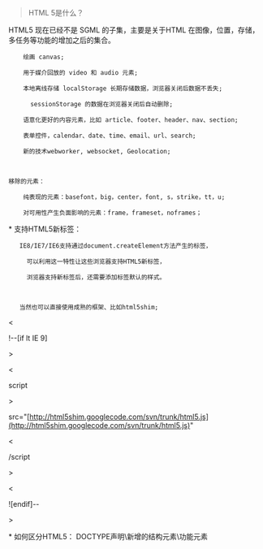 > HTML 5是什么？

HTML5 现在已经不是 SGML 的子集，主要是关于HTML 在图像，位置，存储，多任务等功能的增加之后的集合。

```
    绘画 canvas;

    用于媒介回放的 video 和 audio 元素;

    本地离线存储 localStorage 长期存储数据，浏览器关闭后数据不丢失;

      sessionStorage 的数据在浏览器关闭后自动删除;

    语意化更好的内容元素，比如 article、footer、header、nav、section;

    表单控件，calendar、date、time、email、url、search;

    新的技术webworker, websocket, Geolocation;



移除的元素：

    纯表现的元素：basefont，big，center，font, s，strike，tt，u;

    对可用性产生负面影响的元素：frame，frameset，noframes；
```

\* 支持HTML5新标签：

```
   IE8/IE7/IE6支持通过document.createElement方法产生的标签，

     可以利用这一特性让这些浏览器支持HTML5新标签，

     浏览器支持新标签后，还需要添加标签默认的样式。



   当然也可以直接使用成熟的框架、比如html5shim;
```

&lt;

!--\[if lt IE 9\]

&gt;

&lt;

script

&gt;

src="[http://html5shim.googlecode.com/svn/trunk/html5.js](http://html5shim.googlecode.com/svn/trunk/html5.js)"

&lt;

/script

&gt;

&lt;

!\[endif\]--

&gt;

\* 如何区分HTML5： DOCTYPE声明\新增的结构元素\功能元素

